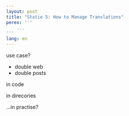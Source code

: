 ```yaml
---
layout: post
title: "Statie 5: How to Manage Translations"
perex: '''
    ...
'''
lang: en
---
```



use case?

- double web
- double posts


in code

in direcories



...in practise?

